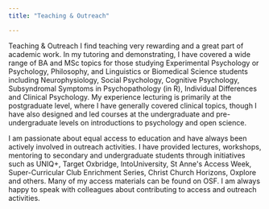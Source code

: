 ```yaml
---
title: "Teaching & Outreach"

---
```


Teaching & Outreach
I find teaching very rewarding and a great part of academic work. In my tutoring and demonstrating, I have covered a wide range of BA and MSc topics for those studying Experimental Psychology or Psychology, Philosophy, and Linguistics or Biomedical Science students including Neurophysiology, Social Psychology, Cognitive Psychology, Subsyndromal Symptoms in Psychopathology (in R), Individual Differences and Clinical Psychology. My experience lecturing is primarily at the postgraduate level, where I have generally covered clinical topics, though I have also designed and led courses at the undergraduate and pre-undergraduate levels on introductions to psychology and open science.

I am passionate about equal access to education and have always been actively involved in outreach activities. I have provided lectures, workshops, mentoring to secondary and undergraduate students through initiatives such as UNIQ+, Target Oxbridge, IntoUniversity, St Anne's Access Week, Super-Curricular Club Enrichment Series, Christ Church Horizons, Oxplore and others. Many of my access materials can be found on OSF. I am always happy to speak with colleagues about contributing to access and outreach activities.
